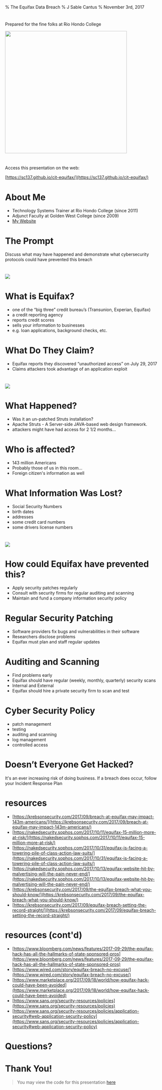 % The Equifax Data Breach
% J Sable Cantus
% November 3rd, 2017

#
Prepared for the fine folks at Rio Hondo College

<img src="img/rhc_logo.png" width=400>

#
Access this presentation on the web:

[https://sc137.github.io/cit-equifax/](https://sc137.github.io/cit-equifax/)

# About Me

* Technology Systems Trainer at Rio Hondo College (since 2011)
* Adjunct Faculty at Golden West College (since 2009)
* [My Website](http://cantus.us/)

# The Prompt

Discuss what may have happened and demonstrate what cybersecurity protocols could have prevented this breach

#

![](img/equifax1.png)

# What is Equifax?

* one of the “big three” credit bureau’s (Transunion, Experian, Equifax)
* a credit reporting agency
* reports credit scores
* sells your information to businesses
* e.g. loan applications, background checks, etc.

# What Do They Claim?

* Equifax reports they discovered “unauthorized access” on July 29, 2017
* Claims attackers took advantage of an application exploit

#

![](img/equifax3.png)

# What Happened?

* Was it an un-patched Struts installation?
* Apache Struts - A Server-side JAVA-based web design framework.
* attackers might have had access for 2 1/2 months…

# Who is affected?

* 143 million Americans
* Probably those of us in this room...
* Foreign citizen's information as well

# What Information Was Lost?

* Social Security Numbers
* birth dates
* addresses
* some credit card numbers
* some drivers license numbers

#
![](img/equifax4.png)

# How could Equifax have prevented this?

* Apply security patches regularly
* Consult with security firms for regular auditing and scanning
* Maintain and fund a company information security policy

# Regular Security Patching

* Software providers fix bugs and vulnerabilities in their software
* Researchers disclose problems
* Equifax must plan and staff regular updates

# Auditing and Scanning

* Find problems early
* Equifax should have regular (weekly, monthly, quarterly) security scans
* Internal and External
* Equifax should hire a private security firm to scan and test

# Cyber Security Policy

* patch management
* testing
* auditing and scanning
* log management
* controlled access

# Doesn’t Everyone Get Hacked?

It's an ever increasing risk of doing business.
If a breach does occur, follow your Incident Response Plan


# resources

* [https://krebsonsecurity.com/2017/09/breach-at-equifax-may-impact-143m-americans/](https://krebsonsecurity.com/2017/09/breach-at-equifax-may-impact-143m-americans/)
* [https://nakedsecurity.sophos.com/2017/10/11/equifax-15-million-more-at-risk/](https://nakedsecurity.sophos.com/2017/10/11/equifax-15-million-more-at-risk/)
* [https://nakedsecurity.sophos.com/2017/10/31/equifax-is-facing-a-towering-pile-of-class-action-law-suits/](https://nakedsecurity.sophos.com/2017/10/31/equifax-is-facing-a-towering-pile-of-class-action-law-suits/)
* [https://nakedsecurity.sophos.com/2017/10/13/equifax-website-hit-by-malvertising-will-the-pain-never-end/](https://nakedsecurity.sophos.com/2017/10/13/equifax-website-hit-by-malvertising-will-the-pain-never-end/)
* [https://krebsonsecurity.com/2017/09/the-equifax-breach-what-you-should-know/](https://krebsonsecurity.com/2017/09/the-equifax-breach-what-you-should-know/)
* [https://krebsonsecurity.com/2017/09/equifax-breach-setting-the-record-straight/](https://krebsonsecurity.com/2017/09/equifax-breach-setting-the-record-straight/)

# resources (cont'd)

* [https://www.bloomberg.com/news/features/2017-09-29/the-equifax-hack-has-all-the-hallmarks-of-state-sponsored-pros](https://www.bloomberg.com/news/features/2017-09-29/the-equifax-hack-has-all-the-hallmarks-of-state-sponsored-pros)
* [https://www.wired.com/story/equifax-breach-no-excuse/](https://www.wired.com/story/equifax-breach-no-excuse/)
* [https://www.marketplace.org/2017/09/18/world/how-equifax-hack-could-have-been-avoided](https://www.marketplace.org/2017/09/18/world/how-equifax-hack-could-have-been-avoided)
* [https://www.sans.org/security-resources/policies](https://www.sans.org/security-resources/policies)
* [https://www.sans.org/security-resources/policies/application-security#web-application-security-policy](https://www.sans.org/security-resources/policies/application-security#web-application-security-policy)

# Questions?

# Thank You!

>You may view the code for
this presentation [here](https://github.com/sc137/cit-equifax)
